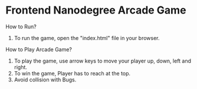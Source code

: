 Frontend Nanodegree Arcade Game
===============================

How to Run?

  1. To run the game, open the "index.html" file in your browser.

How to Play Arcade Game?

1. To play the game, use arrow keys to move your player up, down, left and right.
2. To win the game, Player has to reach at the top.
3. Avoid collision with Bugs.
